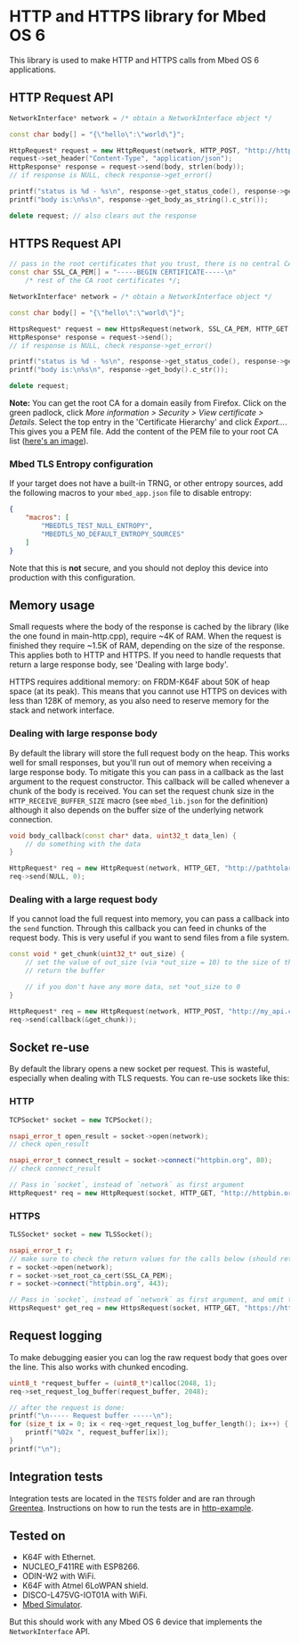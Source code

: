# HTTP and HTTPS library for Mbed OS 6

This library is used to make HTTP and HTTPS calls from Mbed OS 6 applications.

## HTTP Request API

```cpp
NetworkInterface* network = /* obtain a NetworkInterface object */

const char body[] = "{\"hello\":\"world\"}";

HttpRequest* request = new HttpRequest(network, HTTP_POST, "http://httpbin.org/post");
request->set_header("Content-Type", "application/json");
HttpResponse* response = request->send(body, strlen(body));
// if response is NULL, check response->get_error()

printf("status is %d - %s\n", response->get_status_code(), response->get_status_message());
printf("body is:\n%s\n", response->get_body_as_string().c_str());

delete request; // also clears out the response
```

## HTTPS Request API

```cpp
// pass in the root certificates that you trust, there is no central CA registry in Mbed OS
const char SSL_CA_PEM[] = "-----BEGIN CERTIFICATE-----\n"
    /* rest of the CA root certificates */;

NetworkInterface* network = /* obtain a NetworkInterface object */

const char body[] = "{\"hello\":\"world\"}";

HttpsRequest* request = new HttpsRequest(network, SSL_CA_PEM, HTTP_GET "https://httpbin.org/status/418");
HttpResponse* response = request->send();
// if response is NULL, check response->get_error()

printf("status is %d - %s\n", response->get_status_code(), response->get_status_message());
printf("body is:\n%s\n", response->get_body().c_str());

delete request;
```

**Note:** You can get the root CA for a domain easily from Firefox. Click on the green padlock, click *More information > Security > View certificate > Details*. Select the top entry in the 'Certificate Hierarchy' and click *Export...*. This gives you a PEM file. Add the content of the PEM file to your root CA list ([here's an image](img/root-ca-selection.png)).

### Mbed TLS Entropy configuration

If your target does not have a built-in TRNG, or other entropy sources, add the following macros to your `mbed_app.json` file to disable entropy:

```json
{
    "macros": [
        "MBEDTLS_TEST_NULL_ENTROPY",
        "MBEDTLS_NO_DEFAULT_ENTROPY_SOURCES"
    ]
}
```

Note that this is **not** secure, and you should not deploy this device into production with this configuration.

## Memory usage

Small requests where the body of the response is cached by the library (like the one found in main-http.cpp), require ~4K of RAM. When the request is finished they require ~1.5K of RAM, depending on the size of the response. This applies both to HTTP and HTTPS. If you need to handle requests that return a large response body, see 'Dealing with large body'.

HTTPS requires additional memory: on FRDM-K64F about 50K of heap space (at its peak). This means that you cannot use HTTPS on devices with less than 128K of memory, as you also need to reserve memory for the stack and network interface.

### Dealing with large response body

By default the library will store the full request body on the heap. This works well for small responses, but you'll run out of memory when receiving a large response body. To mitigate this you can pass in a callback as the last argument to the request constructor. This callback will be called whenever a chunk of the body is received. You can set the request chunk size in the `HTTP_RECEIVE_BUFFER_SIZE` macro (see `mbed_lib.json` for the definition) although it also depends on the buffer size of the underlying network connection.

```cpp
void body_callback(const char* data, uint32_t data_len) {
    // do something with the data
}

HttpRequest* req = new HttpRequest(network, HTTP_GET, "http://pathtolargefile.com", &body_callback);
req->send(NULL, 0);
```

### Dealing with a large request body

If you cannot load the full request into memory, you can pass a callback into the `send` function. Through this callback you can feed in chunks of the request body. This is very useful if you want to send files from a file system.

```cpp
const void * get_chunk(uint32_t* out_size) {
    // set the value of out_size (via *out_size = 10) to the size of the buffer
    // return the buffer

    // if you don't have any more data, set *out_size to 0
}

HttpRequest* req = new HttpRequest(network, HTTP_POST, "http://my_api.com/upload");
req->send(callback(&get_chunk));
```

## Socket re-use

By default the library opens a new socket per request. This is wasteful, especially when dealing with TLS requests. You can re-use sockets like this:

### HTTP

```cpp
TCPSocket* socket = new TCPSocket();

nsapi_error_t open_result = socket->open(network);
// check open_result

nsapi_error_t connect_result = socket->connect("httpbin.org", 80);
// check connect_result

// Pass in `socket`, instead of `network` as first argument
HttpRequest* req = new HttpRequest(socket, HTTP_GET, "http://httpbin.org/status/418");
```

### HTTPS

```cpp
TLSSocket* socket = new TLSSocket();

nsapi_error_t r;
// make sure to check the return values for the calls below (should return NSAPI_ERROR_OK)
r = socket->open(network);
r = socket->set_root_ca_cert(SSL_CA_PEM);
r = socket->connect("httpbin.org", 443);

// Pass in `socket`, instead of `network` as first argument, and omit the `SSL_CA_PEM` argument
HttpsRequest* get_req = new HttpsRequest(socket, HTTP_GET, "https://httpbin.org/status/418");
```

## Request logging

To make debugging easier you can log the raw request body that goes over the line. This also works with chunked encoding.

```cpp
uint8_t *request_buffer = (uint8_t*)calloc(2048, 1);
req->set_request_log_buffer(request_buffer, 2048);

// after the request is done:
printf("\n----- Request buffer -----\n");
for (size_t ix = 0; ix < req->get_request_log_buffer_length(); ix++) {
    printf("%02x ", request_buffer[ix]);
}
printf("\n");
```

## Integration tests

Integration tests are located in the `TESTS` folder and are ran through [Greentea](https://github.com/ARMmbed/greentea). Instructions on how to run the tests are in [http-example](https://os.mbed.com/teams/sandbox/code/http-example/).

## Tested on

* K64F with Ethernet.
* NUCLEO_F411RE with ESP8266.
* ODIN-W2 with WiFi.
* K64F with Atmel 6LoWPAN shield.
* DISCO-L475VG-IOT01A with WiFi.
* [Mbed Simulator](https://github.com/janjongboom/mbed-simulator).

But this should work with any Mbed OS 6 device that implements the `NetworkInterface` API.
